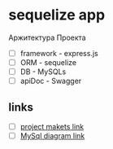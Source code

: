 # sequelize app

Аржитектура Проекта

- [ ] framework - express.js
- [ ] ORM - sequelize
- [ ] DB - MySQLs
- [ ] apiDoc - Swagger

## links

- [ ] [project makets link](https://templatesjungle.com/downloads/nextgen-free-nft-marketplace-figma-website-design/)
- [ ] [MySql diagram link](https://dbdiagram.io/d/67916deb37f5d6cbeb9e49fe)
